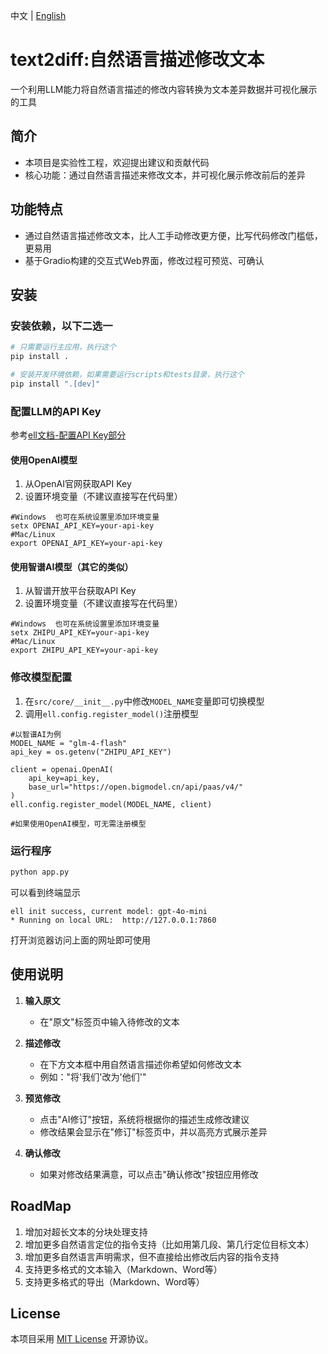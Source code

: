 中文 | [English](README_EN.md)

# text2diff:自然语言描述修改文本
一个利用LLM能力将自然语言描述的修改内容转换为文本差异数据并可视化展示的工具

## 简介
- 本项目是实验性工程，欢迎提出建议和贡献代码
- 核心功能：通过自然语言描述来修改文本，并可视化展示修改前后的差异

## 功能特点
- 通过自然语言描述修改文本，比人工手动修改更方便，比写代码修改门槛低，更易用
- 基于Gradio构建的交互式Web界面，修改过程可预览、可确认

## 安装

### 安装依赖，以下二选一
```bash
# 只需要运行主应用，执行这个
pip install .

# 安装开发环境依赖，如果需要运行scripts和tests目录，执行这个
pip install ".[dev]"
```

### 配置LLM的API Key
参考[ell文档-配置API Key部分](https://docs.ell.so/installation.html#api-key-setup)

#### 使用OpenAI模型
1. 从OpenAI官网获取API Key
2. 设置环境变量（不建议直接写在代码里）
```
#Windows  也可在系统设置里添加环境变量
setx OPENAI_API_KEY=your-api-key
#Mac/Linux
export OPENAI_API_KEY=your-api-key
```

#### 使用智谱AI模型（其它的类似）
1. 从智谱开放平台获取API Key
2. 设置环境变量（不建议直接写在代码里）
```
#Windows  也可在系统设置里添加环境变量
setx ZHIPU_API_KEY=your-api-key
#Mac/Linux
export ZHIPU_API_KEY=your-api-key
```

### 修改模型配置
1. 在`src/core/__init__.py`中修改`MODEL_NAME`变量即可切换模型
2. 调用`ell.config.register_model()`注册模型
```
#以智谱AI为例
MODEL_NAME = "glm-4-flash"
api_key = os.getenv("ZHIPU_API_KEY")

client = openai.OpenAI(
    api_key=api_key,
    base_url="https://open.bigmodel.cn/api/paas/v4/"
) 
ell.config.register_model(MODEL_NAME, client)

#如果使用OpenAI模型，可无需注册模型
```

### 运行程序
```bash
python app.py
```
可以看到终端显示
```
ell init success, current model: gpt-4o-mini
* Running on local URL:  http://127.0.0.1:7860
```
打开浏览器访问上面的网址即可使用

## 使用说明

1. **输入原文**
   - 在"原文"标签页中输入待修改的文本

2. **描述修改**
   - 在下方文本框中用自然语言描述你希望如何修改文本
   - 例如："将'我们'改为'他们'"

3. **预览修改**
   - 点击"AI修订"按钮，系统将根据你的描述生成修改建议
   - 修改结果会显示在"修订"标签页中，并以高亮方式展示差异

4. **确认修改**
   - 如果对修改结果满意，可以点击"确认修改"按钮应用修改

## RoadMap
1. 增加对超长文本的分块处理支持
2. 增加更多自然语言定位的指令支持（比如用第几段、第几行定位目标文本）
3. 增加更多自然语言声明需求，但不直接给出修改后内容的指令支持
4. 支持更多格式的文本输入（Markdown、Word等）
5. 支持更多格式的导出（Markdown、Word等）


## License
本项目采用 [MIT License](LICENSE) 开源协议。